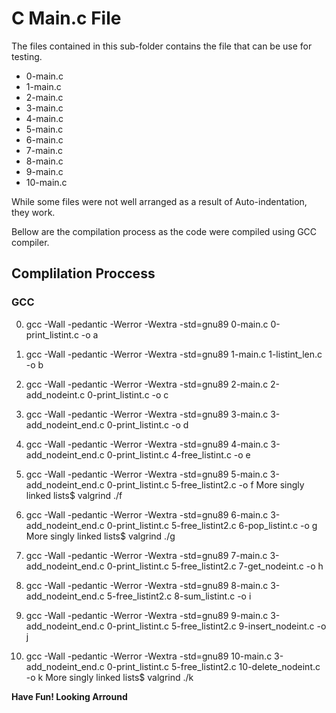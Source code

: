 # C Main.c File
The files contained in this sub-folder contains the file that can be use for testing.

* 0-main.c
* 1-main.c
* 2-main.c
* 3-main.c
* 4-main.c
* 5-main.c
* 6-main.c
* 7-main.c
* 8-main.c
* 9-main.c
* 10-main.c

While some files were not well arranged as a result of Auto-indentation, they work.

Bellow are the compilation process as the code were compiled using GCC compiler.

## Complilation Proccess
### GCC

0. gcc -Wall -pedantic -Werror -Wextra -std=gnu89 0-main.c 0-print_listint.c -o a

1. gcc -Wall -pedantic -Werror -Wextra -std=gnu89 1-main.c 1-listint_len.c -o b

1. gcc -Wall -pedantic -Werror -Wextra -std=gnu89 2-main.c 2-add_nodeint.c 0-print_listint.c -o c

1. gcc -Wall -pedantic -Werror -Wextra -std=gnu89 3-main.c 3-add_nodeint_end.c 0-print_listint.c -o d

1. gcc -Wall -pedantic -Werror -Wextra -std=gnu89 4-main.c 3-add_nodeint_end.c 0-print_listint.c 4-free_listint.c -o e

1. gcc -Wall -pedantic -Werror -Wextra -std=gnu89 5-main.c 3-add_nodeint_end.c 0-print_listint.c 5-free_listint2.c -o f
	More singly linked lists$ valgrind ./f

1. gcc -Wall -pedantic -Werror -Wextra -std=gnu89 6-main.c 3-add_nodeint_end.c 0-print_listint.c 5-free_listint2.c 6-pop_listint.c -o g
	More singly linked lists$ valgrind ./g

1. gcc -Wall -pedantic -Werror -Wextra -std=gnu89 7-main.c 3-add_nodeint_end.c 0-print_listint.c 5-free_listint2.c 7-get_nodeint.c -o h

1. gcc -Wall -pedantic -Werror -Wextra -std=gnu89 8-main.c 3-add_nodeint_end.c 5-free_listint2.c 8-sum_listint.c -o i

1. gcc -Wall -pedantic -Werror -Wextra -std=gnu89 9-main.c 3-add_nodeint_end.c 0-print_listint.c 5-free_listint2.c 9-insert_nodeint.c -o j

1. gcc -Wall -pedantic -Werror -Wextra -std=gnu89 10-main.c 3-add_nodeint_end.c 0-print_listint.c 5-free_listint2.c 10-delete_nodeint.c -o k
	More singly linked lists$ valgrind ./k

**Have Fun! Looking Arround**
